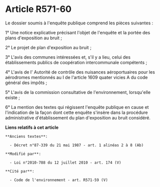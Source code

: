 # Article R571-60

Le dossier soumis à l'enquête publique comprend les pièces suivantes : 

1° Une notice explicative précisant l'objet de l'enquête et la portée des plans d'exposition au bruit ; 

2° Le projet de plan d'exposition au bruit ; 

3° L'avis des communes intéressées et, s'il y a lieu, celui des établissements publics de coopération intercommunale
compétents ; 

4° L'avis de l'      Autorité de contrôle des nuisances aéroportuaires pour les aérodromes mentionnés au I de l'article 1609
quater vicies A du code général des impôts ; 

5° L'avis de la commission consultative de l'environnement, lorsqu'elle existe ; 

6° La mention des textes qui régissent l'enquête publique en cause et l'indication de la façon dont cette enquête s'insère
dans la procédure administrative d'établissement du plan d'exposition au bruit considéré.

**Liens relatifs à cet article**

	**Anciens textes**:

	  - Décret n°87-339 du 21 mai 1987 - art. 1 alinéas 2 à 8 (Ab)

	**Modifié par**:

	  - Loi n°2010-788 du 12 juillet 2010 - art. 174 (V)

	**Cité par**:

	  - Code de l'environnement - art. R571-59 (V)
